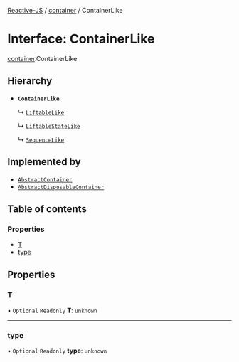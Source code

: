 [Reactive-JS](../README.md) / [container](../modules/container.md) / ContainerLike

# Interface: ContainerLike

[container](../modules/container.md).ContainerLike

## Hierarchy

- **`ContainerLike`**

  ↳ [`LiftableLike`](liftable.LiftableLike.md)

  ↳ [`LiftableStateLike`](liftable.LiftableStateLike.md)

  ↳ [`SequenceLike`](sequence.SequenceLike.md)

## Implemented by

- [`AbstractContainer`](../classes/container.AbstractContainer.md)
- [`AbstractDisposableContainer`](../classes/container.AbstractDisposableContainer.md)

## Table of contents

### Properties

- [T](container.ContainerLike.md#t)
- [type](container.ContainerLike.md#type)

## Properties

### T

• `Optional` `Readonly` **T**: `unknown`

___

### type

• `Optional` `Readonly` **type**: `unknown`
